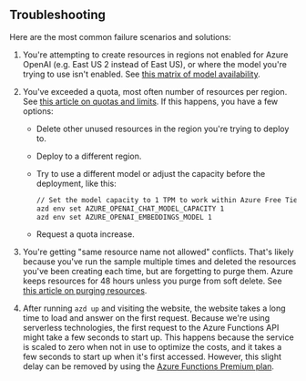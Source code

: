 ## Troubleshooting

Here are the most common failure scenarios and solutions:

1. You're attempting to create resources in regions not enabled for Azure OpenAI (e.g. East US 2 instead of East US), or where the model you're trying to use isn't enabled. See [this matrix of model availability](https://aka.ms/oai/models).

1. You've exceeded a quota, most often number of resources per region. See [this article on quotas and limits](https://aka.ms/oai/quotas). If this happens, you have a few options:

   - Delete other unused resources in the region you're trying to deploy to.
   - Deploy to a different region.
   - Try to use a different model or adjust the capacity before the deployment, like this:

     ```bash
     // Set the model capacity to 1 TPM to work within Azure Free Tier limits
     azd env set AZURE_OPENAI_CHAT_MODEL_CAPACITY 1
     azd env set AZURE_OPENAI_EMBEDDINGS_MODEL 1
     ```
   - Request a quota increase.

1. You're getting "same resource name not allowed" conflicts. That's likely because you've run the sample multiple times and deleted the resources you've been creating each time, but are forgetting to purge them. Azure keeps resources for 48 hours unless you purge from soft delete. See [this article on purging resources](https://learn.microsoft.com/azure/ai-services/recover-purge-resources?tabs=azure-portal#purge-a-deleted-resource).

1. After running `azd up` and visiting the website, the website takes a long time to load and answer on the first request. Because we're using serverless technologies, the first request to the Azure Functions API might take a few seconds to start up. This happens because the service is scaled to zero when not in use to optimize the costs, and it takes a few seconds to start up when it's first accessed. However, this slight delay can be removed by using the [Azure Functions Premium plan](https://learn.microsoft.com/azure/azure-functions/functions-premium-plan).
